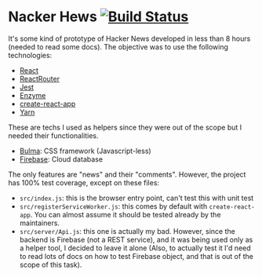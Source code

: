 # Nacker Hews [![Build Status](https://travis-ci.org/chris-fa/react-hn-clone.svg?branch=master)](https://travis-ci.org/chris-fa/react-hn-clone)

It's some kind of prototype of Hacker News developed in less than 8 hours (needed to read some docs). The objective was to use the following technologies:

- [React](https://reactjs.org/)
- [ReactRouter](https://reacttraining.com/react-router/web/guides/philosophy)
- [Jest](https://facebook.github.io/jest/)
- [Enzyme](http://airbnb.io/enzyme/)
- [create-react-app](https://github.com/facebookincubator/create-react-app)
- [Yarn](https://yarnpkg.com/en/)

These are techs I used as helpers since they were out of the scope but I needed their functionalities.
- [Bulma](http://bulma.io/): CSS framework (Javascript-less)
- [Firebase](https://firebase.google.com): Cloud database

The only features are "news" and their "comments". However, the project has 100% test coverage, except on these files:

- `src/index.js`: this is the browser entry point, can't test this with unit test
- `src/registerServiceWorker.js`: this comes by default with `create-react-app`. You can almost assume it should be tested already by the maintainers.
- `src/server/Api.js`: this one is actually my bad. However, since the backend is Firebase (not a REST service), and it was being used only as a helper tool, I decided to leave it alone (Also, to actually test it I'd need to read lots of docs on how to test Firebase object, and that is out of the scope of this task).
